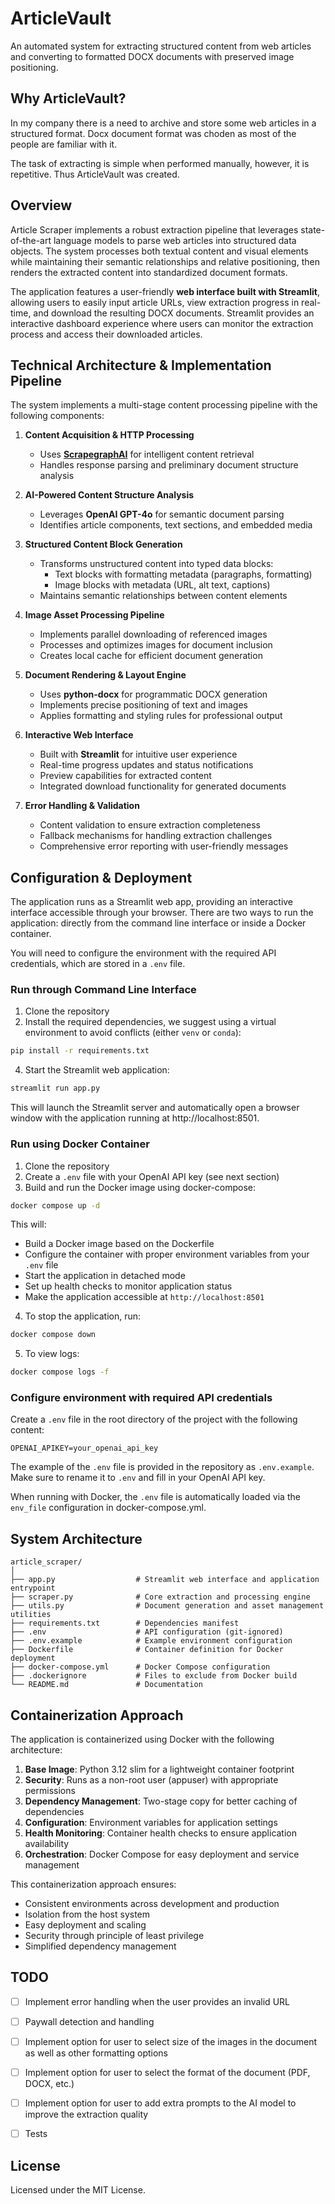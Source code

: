 # ArticleVault

An automated system for extracting structured content from web articles and converting to formatted DOCX documents with preserved image positioning.

## Why ArticleVault?

In my company there is a need to archive and store some web articles in a 
structured format. Docx document format was choden as most of the people 
are familiar with it. 

The task of extracting is simple when performed manually, however, 
it is repetitive. Thus ArticleVault was created.

## Overview

Article Scraper implements a robust extraction pipeline that leverages state-of-the-art language models to parse web articles into structured data objects. The system processes both textual content and visual elements while maintaining their semantic relationships and relative positioning, then renders the extracted content into standardized document formats.

The application features a user-friendly **web interface built with Streamlit**, allowing users to easily input article URLs, view extraction progress in real-time, and download the resulting DOCX documents. Streamlit provides an interactive dashboard experience where users can monitor the extraction process and access their downloaded articles.

## Technical Architecture & Implementation Pipeline

The system implements a multi-stage content processing pipeline with the following components:

1. **Content Acquisition & HTTP Processing**
   - Uses [**ScrapegraphAI**](https://github.com/ScrapeGraphAI/Scrapegraph-ai) for intelligent content retrieval
   - Handles response parsing and preliminary document structure analysis

2. **AI-Powered Content Structure Analysis**
   - Leverages **OpenAI GPT-4o** for semantic document parsing
   - Identifies article components, text sections, and embedded media

3. **Structured Content Block Generation**
   - Transforms unstructured content into typed data blocks:
     - Text blocks with formatting metadata (paragraphs, formatting)
     - Image blocks with metadata (URL, alt text, captions)
   - Maintains semantic relationships between content elements

4. **Image Asset Processing Pipeline**
   - Implements parallel downloading of referenced images
   - Processes and optimizes images for document inclusion
   - Creates local cache for efficient document generation

5. **Document Rendering & Layout Engine**
   - Uses **python-docx** for programmatic DOCX generation
   - Implements precise positioning of text and images
   - Applies formatting and styling rules for professional output

6. **Interactive Web Interface**
   - Built with **Streamlit** for intuitive user experience
   - Real-time progress updates and status notifications
   - Preview capabilities for extracted content
   - Integrated download functionality for generated documents

7. **Error Handling & Validation**
   - Content validation to ensure extraction completeness
   - Fallback mechanisms for handling extraction challenges
   - Comprehensive error reporting with user-friendly messages

## Configuration & Deployment

The application runs as a Streamlit web app, providing an interactive interface accessible through your browser. There are two ways to run the application: directly from the command line interface or inside a Docker container.

You will need to configure the environment with the required API credentials, which are stored in a `.env` file.

### Run through Command Line Interface
1. Clone the repository
2. Install the required dependencies, we suggest using a virtual environment to avoid conflicts (either `venv` or `conda`):
```bash 
pip install -r requirements.txt
```
4. Start the Streamlit web application:

```bash
streamlit run app.py
```

This will launch the Streamlit server and automatically open a browser window with the application running at http://localhost:8501.

### Run using Docker Container
1. Clone the repository
2. Create a `.env` file with your OpenAI API key (see next section)
3. Build and run the Docker image using docker-compose:
```bash 
docker compose up -d
```
This will:
- Build a Docker image based on the Dockerfile
- Configure the container with proper environment variables from your `.env` file
- Start the application in detached mode
- Set up health checks to monitor application status
- Make the application accessible at `http://localhost:8501`

4. To stop the application, run:
```bash
docker compose down
```

5. To view logs:
```bash
docker compose logs -f
```



### Configure environment with required API credentials
Create a `.env` file in the root directory of the project with the following content:

```
OPENAI_APIKEY=your_openai_api_key
```

The example of the `.env` file is provided in the repository as `.env.example`. Make sure to rename it to `.env` and fill in your OpenAI API key.

When running with Docker, the `.env` file is automatically loaded via the `env_file` configuration in docker-compose.yml.

## System Architecture

```
article_scraper/
│
├── app.py                  # Streamlit web interface and application entrypoint
├── scraper.py              # Core extraction and processing engine
├── utils.py                # Document generation and asset management utilities
├── requirements.txt        # Dependencies manifest
├── .env                    # API configuration (git-ignored)
├── .env.example            # Example environment configuration
├── Dockerfile              # Container definition for Docker deployment
├── docker-compose.yml      # Docker Compose configuration
├── .dockerignore           # Files to exclude from Docker build
└── README.md               # Documentation
```

## Containerization Approach

The application is containerized using Docker with the following architecture:

1. **Base Image**: Python 3.12 slim for a lightweight container footprint
2. **Security**: Runs as a non-root user (appuser) with appropriate permissions
3. **Dependency Management**: Two-stage copy for better caching of dependencies
4. **Configuration**: Environment variables for application settings
5. **Health Monitoring**: Container health checks to ensure application availability
6. **Orchestration**: Docker Compose for easy deployment and service management

This containerization approach ensures:
- Consistent environments across development and production
- Isolation from the host system
- Easy deployment and scaling
- Security through principle of least privilege
- Simplified dependency management

## TODO
- [ ] Implement error handling when the user provides an invalid URL
- [ ] Paywall detection and handling
- [ ] Implement option for user to select size of the images in the document as well as other formatting options
- [ ] Implement option for user to select the format of the document (PDF, DOCX, etc.)
- [ ] Implement option for user to add extra prompts to the AI model to improve the extraction quality
- [ ] Tests


## License

Licensed under the MIT License.

